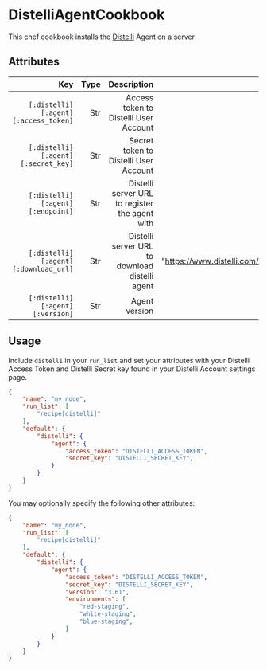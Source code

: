 DistelliAgentCookbook
=====================

This chef cookbook installs the <a href="https://www.distelli.com" target="_blank">Distelli</a> Agent on a server. 

Attributes
----------

| Key                                  | Type | Description                                    | Default                                    |
| -----------------------------------: | ----:| ---------------------------------------------: | -----------------------------------------: |
| `[:distelli][:agent][:access_token]` | Str  | Access token to Distelli User Account          | ""                                         |
| `[:distelli][:agent][:secret_key]`   | Str  | Secret token to Distelli User Account          | ""                                         |
| `[:distelli][:agent][:endpoint]`     | Str  | Distelli server URL to register the agent with | nil                                        |
| `[:distelli][:agent][:download_url]` | Str  | Distelli server URL to download distelli agent | "https://www.distelli.com/download/client" |
| `[:distelli][:agent][:version]`      | Str  | Agent version                                  | ""                                         |

Usage
-----

Include `distelli` in your `run_list` and set your attributes with your Distelli Access Token and Distelli Secret key found in your Distelli Account settings page.

```json
{
    "name": "my_node",
    "run_list": [
        "recipe[distelli]"
    ],
    "default": {
        "distelli": {
            "agent": {
                "access_token": "DISTELLI_ACCESS_TOKEN",
                "secret_key": "DISTELLI_SECRET_KEY",
            }
        }
    }
}
```

You may optionally specify the following other attributes:

```json
{
    "name": "my_node",
    "run_list": [
        "recipe[distelli]"
    ],
    "default": {
        "distelli": {
            "agent": {
                "access_token": "DISTELLI_ACCESS_TOKEN",
                "secret_key": "DISTELLI_SECRET_KEY",
                "version": "3.61",
                "environments": [
                    "red-staging",
                    "white-staging",
                    "blue-staging",
                ]
            }
        }
    }
}
```
